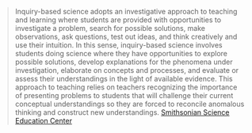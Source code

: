 > Inquiry-based science adopts an investigative approach to teaching and learning where students are provided with opportunities to investigate a problem, search for possible solutions, make observations, ask questions, test out ideas, and think creatively and use their intuition. In this sense, inquiry-based science involves students doing science where they have opportunities to explore possible solutions, develop explanations for the phenomena under investigation, elaborate on concepts and processes, and evaluate or assess their understandings in the light of available evidence. This approach to teaching relies on teachers recognizing the importance of presenting problems to students that will challenge their current conceptual understandings so they are forced to reconcile anomalous thinking and construct new understandings.
> [Smithsonian Science Education Center](https://ssec.si.edu/stemvisions-blog/what-inquiry-based-science)

